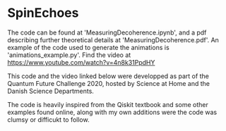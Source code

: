 # SpinEchoes

The code can be found at 'MeasuringDecoherence.ipynb', and a pdf describing further theoretical details at 'MeasuringDecoherence.pdf'.
An example of the code used to generate the animations is 'animations_example.py'.
Find the video at https://www.youtube.com/watch?v=4n8k31PpdHY

This code and the video linked below were developped as part of the Quantum Future Challenge
2020, hosted by Science at Home and the Danish Science Departments.

The code is heavily inspired from the Qiskit textbook and some other examples
found online, along with my own additions were the code was clumsy or difficukt to follow.

